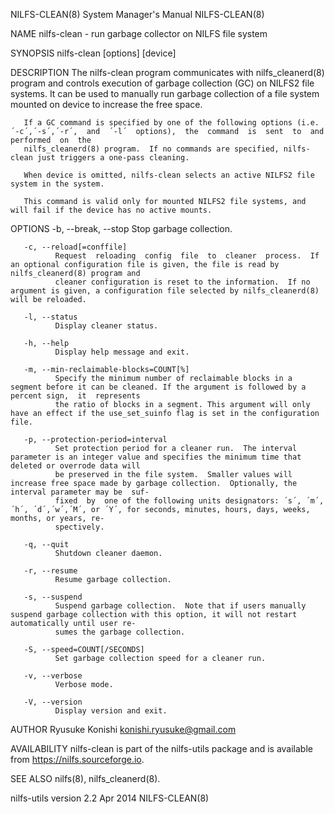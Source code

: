 NILFS-CLEAN(8)                                                         System Manager's Manual                                                        NILFS-CLEAN(8)

NAME
       nilfs-clean - run garbage collector on NILFS file system

SYNOPSIS
       nilfs-clean [options] [device]

DESCRIPTION
       The nilfs-clean program communicates with nilfs_cleanerd(8) program and controls execution of garbage collection (GC) on NILFS2 file systems.  It can be used
       to manually run garbage collection of a file system mounted on device to increase the free space.

       If a GC command is specified by one of the following options (i.e. ´-c´,´-s´,´-r´,  and  ´-l´  options),  the  command  is  sent  to  and  performed  on  the
       nilfs_cleanerd(8) program.  If no commands are specified, nilfs-clean just triggers a one-pass cleaning.

       When device is omitted, nilfs-clean selects an active NILFS2 file system in the system.

       This command is valid only for mounted NILFS2 file systems, and will fail if the device has no active mounts.

OPTIONS
       -b, --break, --stop
              Stop garbage collection.

       -c, --reload[=conffile]
              Request  reloading  config  file  to  cleaner  process.  If an optional configuration file is given, the file is read by nilfs_cleanerd(8) program and
              cleaner configuration is reset to the information.  If no argument is given, a configuration file selected by nilfs_cleanerd(8) will be reloaded.

       -l, --status
              Display cleaner status.

       -h, --help
              Display help message and exit.

       -m, --min-reclaimable-blocks=COUNT[%]
              Specify the minimum number of reclaimable blocks in a segment before it can be cleaned. If the argument is followed by a percent sign,  it  represents
              the ratio of blocks in a segment. This argument will only have an effect if the use_set_suinfo flag is set in the configuration file.

       -p, --protection-period=interval
              Set protection period for a cleaner run.  The interval parameter is an integer value and specifies the minimum time that deleted or overrode data will
              be preserved in the file system.  Smaller values will increase free space made by garbage collection.  Optionally, the interval parameter may be  suf‐
              fixed  by  one of the following units designators: ´s´, ´m´, ´h´, ´d´,´w´,´M´, or ´Y´, for seconds, minutes, hours, days, weeks, months, or years, re‐
              spectively.

       -q, --quit
              Shutdown cleaner daemon.

       -r, --resume
              Resume garbage collection.

       -s, --suspend
              Suspend garbage collection.  Note that if users manually suspend garbage collection with this option, it will not restart automatically until user re‐
              sumes the garbage collection.

       -S, --speed=COUNT[/SECONDS]
              Set garbage collection speed for a cleaner run.

       -v, --verbose
              Verbose mode.

       -V, --version
              Display version and exit.

AUTHOR
       Ryusuke Konishi <konishi.ryusuke@gmail.com>

AVAILABILITY
       nilfs-clean is part of the nilfs-utils package and is available from https://nilfs.sourceforge.io.

SEE ALSO
       nilfs(8), nilfs_cleanerd(8).

nilfs-utils version 2.2                                                       Apr 2014                                                                NILFS-CLEAN(8)
